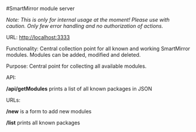 ﻿#SmartMirror module server

*Note: This is only for internal usage at the moment! Please use with caution. Only few error handling and no authorization of actions.*

URL: [http://localhost:3333](http://localhost:3333 "")

Functionality: Central collection point for all known and working SmartMirror modules. Modules can be added, modified and deleted.

Purpose: Central point for collecting all available modules.

API:  

**/api/getModules** prints a list of all known packages in JSON

URLs: 

**/new** is a form to add new modules

**/list** prints all known packages